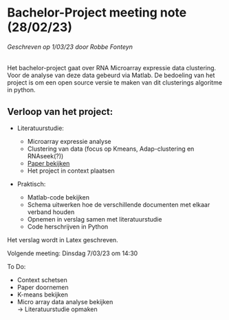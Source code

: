 # Bachelor-Project meeting note (28/02/23)
###### Geschreven op 1/03/23 door Robbe Fonteyn
Het bachelor-project gaat over RNA Microarray expressie data clustering.
Voor de analyse van deze data gebeurd via Matlab.
De bedoeling van het project is om een open source versie te maken van dit clusterings algoritme in python.

## Verloop van het project:
- Literatuurstudie:
  - Microarray expressie analyse
  - Clustering van data (focus op Kmeans, Adap-clustering en RNAseek(?))
  - [Paper bekijken](https://github.ugent.be/gmiclott/bachelor-project-2223/blob/main/literature/Adaptive%20quality-based%20clustering%20of%20gene%20expression%20profiles.pdf) 
  - Het project in context plaatsen


- Praktisch:
  - Matlab-code bekijken
  - Schema uitwerken hoe de verschillende documenten met elkaar verband houden
  - Opnemen in verslag samen met literatuurstudie
  - Code herschrijven in Python

Het verslag wordt in Latex geschreven.

Volgende meeting: Dinsdag 7/03/23 om 14:30  

To Do:
- Context schetsen
- Paper doornemen
- K-means bekijken
- Micro array data analyse bekijken  
-> Literatuurstudie opmaken